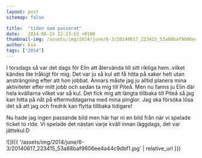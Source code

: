 ```yaml
---
layout: post
sitemap: false

title:  "tiden som passerat"
date:   2014-06-23 22:23:53 +0100
thumbnail-img: /assets/img/2014/june/6-3/20140617_223415_53a88baf9606ee4a44c9dbf1.jpg
author: Eva
tags: ["2014"]
---
```


I torsdags så var det dags för Elin att återvända till sitt riktiga hem..vilket kändes lite tråkigt för mig. Det var ju så kul att få hitta på saker helt utan ansträngning efter att hon jobbat. Annars måste jag ju alltid planera mina aktiviteter efter mitt jobb och sedan ta mig till Piteå. Men nu fanns ju Elin där hela kvällarna vilket var så kul. Det fick mig att längta tillbaka till Piteå så jag kan hitta på nåt på eftermiddagarna med mina pinglor. Jag ska försöka lösa det så att jag och fredrik kan flytta tillbaka tidigare! 

Nu hade jag ingen passande bild men här har ni en bild från när vi spelade ticket to ride. Vi spelade det nästan varje kväll innan läggdags, det var jättekul:D

![]({{ '/assets/img/2014/june/6-3/20140617_223415_53a88baf9606ee4a44c9dbf1.jpg'  | relative_url }})

